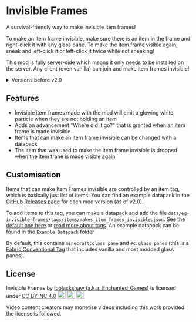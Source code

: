 # Invisible Frames
A survival-friendly way to make invisible item frames!

To make an item frame invisible, make sure there is an item in the frame and right-click it with any glass pane. To make the item frame visible again, sneak and left-click it or left-click it twice while not sneaking!

This mod is fully server-side which means it only needs to be installed on the server. Any client (even vanilla) can join and make item frames invisible!

<details>
<summary>Versions before v2.0</summary>
To make item frames invisible in v1.3 or below, simply left click the item frame while holding a glass pane.
</details>

## Features
- Invisible item frames made with the mod will emit a glowing white particle when they are not holding an item
- Adds an advancement "Where did it go?" that is granted when an item frame is made invisible
- Items that can make an item frame invisible can be changed with a datapack
- The item that was used to make the item frame invisible is dropped when the item frane is made visible again

## Customisation
Items that can make Item Frames invisible are controlled by an item tag, which is basically just list of items. You can find an example datapack in the [GitHub Releases page](https://github.com/Enchanted-Games/invisible-frames/releases) for each mod version (as of v2.0).

To add items to this tag, you can make a datapack and add the file `data/eg-invisible-frames/tags/items/makes_item_frames_invisible.json`. See the [default one here](https://github.com/Enchanted-Games/invisible-frames/tree/main/src/main/resources/data/eg-invisible-frames/tags/items) or [read more about tags](https://minecraft.wiki/w/Tag#JSON_format). An example datapack can be found in the `Example Datapack` folder

By default, this contains `minecraft:glass_pane` and `#c:glass_panes` (this is a [Fabric Conventional Tag](https://fabricmc.net/wiki/community:common_tags) that includes vanilla and most modded glass panes).

## License

<p xmlns:cc="http://creativecommons.org/ns#" >Invisible Frames by <a rel="cc:attributionURL dct:creator" property="cc:attributionName" href="https://enchanted.games">ioblackshaw (a.k.a. Enchanted_Games)</a> is licensed under <a href="http://creativecommons.org/licenses/by-nc/4.0/?ref=chooser-v1" target="_blank" rel="license noopener noreferrer" style="display:inline-block;">CC BY-NC 4.0<img style="height:22px!important;margin-left:3px;vertical-align:text-bottom;" src="https://mirrors.creativecommons.org/presskit/icons/cc.svg?ref=chooser-v1"><img style="height:22px!important;margin-left:3px;vertical-align:text-bottom;" src="https://mirrors.creativecommons.org/presskit/icons/by.svg?ref=chooser-v1"><img style="height:22px!important;margin-left:3px;vertical-align:text-bottom;" src="https://mirrors.creativecommons.org/presskit/icons/nc.svg?ref=chooser-v1"></a></p>
Video content creators may monetise videos including this work provided the license is followed.
